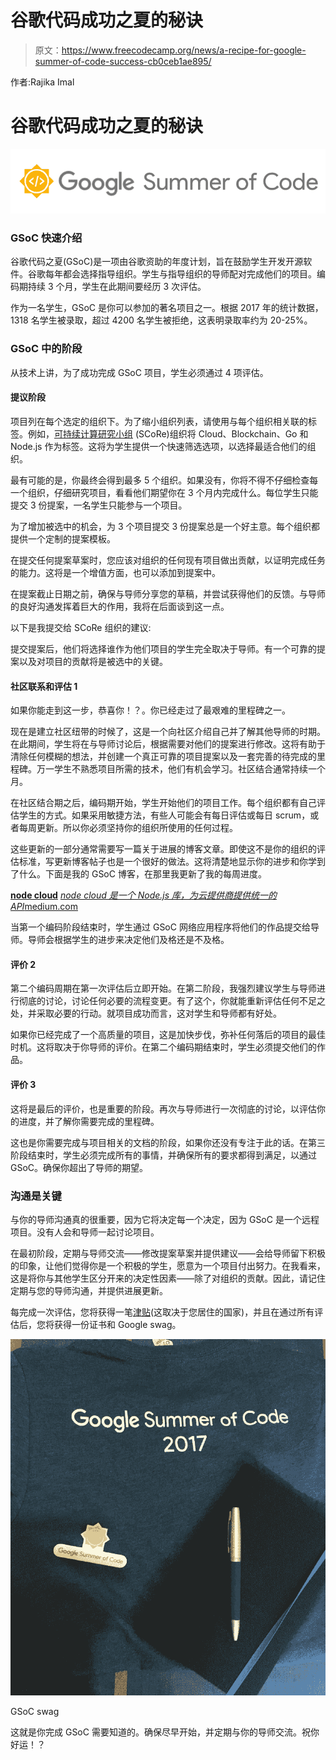 # 谷歌代码成功之夏的秘诀

> 原文：<https://www.freecodecamp.org/news/a-recipe-for-google-summer-of-code-success-cb0ceb1ae895/>

作者:Rajika Imal

# 谷歌代码成功之夏的秘诀

![1*IAXnLarXiPnWDWm19OGvyQ](img/b2072e02c8ffa3685a9022887890b5f6.png)

### GSoC 快速介绍

谷歌代码之夏(GSoC)是一项由谷歌资助的年度计划，旨在鼓励学生开发开源软件。谷歌每年都会选择指导组织。学生与指导组织的导师配对完成他们的项目。编码期持续 3 个月，学生在此期间要经历 3 次评估。

作为一名学生，GSoC 是你可以参加的著名项目之一。根据 2017 年的统计数据，1318 名学生被录取，超过 4200 名学生被拒绝，这表明录取率约为 20-25%。

### GSoC 中的阶段

从技术上讲，为了成功完成 GSoC 项目，学生必须通过 4 项评估。

#### 提议阶段

项目列在每个选定的组织下。为了缩小组织列表，请使用与每个组织相关联的标签。例如，[可持续计算研究小组](https://summerofcode.withgoogle.com/organizations/?sp-page=5) (SCoRe)组织将 Cloud、Blockchain、Go 和 Node.js 作为标签。这将为学生提供一个快速筛选选项，以选择最适合他们的组织。

最有可能的是，你最终会得到最多 5 个组织。如果没有，你将不得不仔细检查每一个组织，仔细研究项目，看看他们期望你在 3 个月内完成什么。每位学生只能提交 3 份提案，一名学生只能参与一个项目。

为了增加被选中的机会，为 3 个项目提交 3 份提案总是一个好主意。每个组织都提供一个定制的提案模板。

在提交任何提案草案时，您应该对组织的任何现有项目做出贡献，以证明完成任务的能力。这将是一个增值方面，也可以添加到提案中。

在提案截止日期之前，确保与导师分享您的草稿，并尝试获得他们的反馈。与导师的良好沟通发挥着巨大的作用，我将在后面谈到这一点。

以下是我提交给 SCoRe 组织的建议:

提交提案后，他们将选择谁作为他们项目的学生完全取决于导师。有一个可靠的提案以及对项目的贡献将是被选中的关键。

#### 社区联系和评估 1

如果你能走到这一步，恭喜你！？。你已经走过了最艰难的里程碑之一。

现在是建立社区纽带的时候了，这是一个向社区介绍自己并了解其他导师的时期。在此期间，学生将在与导师讨论后，根据需要对他们的提案进行修改。这将有助于清除任何模糊的想法，并创建一个真正可靠的项目提案以及一套完善的待完成的里程碑。万一学生不熟悉项目所需的技术，他们有机会学习。社区结合通常持续一个月。

在社区结合期之后，编码期开始，学生开始他们的项目工作。每个组织都有自己评估学生的方式。如果采用敏捷方法，有些人可能会有每日评估或每日 scrum，或者每周更新。所以你必须坚持你的组织所使用的任何过程。

这些更新的一部分通常需要写一篇关于进展的博客文章。即使这不是你的组织的评估标准，写更新博客帖子也是一个很好的做法。这将清楚地显示你的进步和你学到了什么。下面是我的 GSoC 博客，在那里我更新了我的每周进度。

[**node cloud**](https://medium.com/nodecloud)
[*node cloud 是一个 Node.js 库，为云提供商提供统一的 API*medium.com](https://medium.com/nodecloud)

当第一个编码阶段结束时，学生通过 GSoC 网络应用程序将他们的作品提交给导师。导师会根据学生的进步来决定他们及格还是不及格。

#### 评价 2

第二个编码周期在第一次评估后立即开始。在第二阶段，我强烈建议学生与导师进行彻底的讨论，讨论任何必要的流程变更。有了这个，你就能重新评估任何不足之处，并采取必要的行动。就项目成功而言，这对学生和导师都有好处。

如果你已经完成了一个高质量的项目，这是加快步伐，弥补任何落后的项目的最佳时机。这将取决于你导师的评价。在第二个编码期结束时，学生必须提交他们的作品。

#### 评价 3

这将是最后的评价，也是重要的阶段。再次与导师进行一次彻底的讨论，以评估你的进度，并了解你需要完成的里程碑。

这也是你需要完成与项目相关的文档的阶段，如果你还没有专注于此的话。在第三阶段结束时，学生必须完成所有的事情，并确保所有的要求都得到满足，以通过 GSoC。确保你超出了导师的期望。

### 沟通是关键

与你的导师沟通真的很重要，因为它将决定每一个决定，因为 GSoC 是一个远程项目。没有人会和导师一起讨论项目。

在最初阶段，定期与导师交流——修改提案草案并提供建议——会给导师留下积极的印象，让他们觉得你是一个积极的学生，愿意为一个项目付出努力。在我看来，这是将你与其他学生区分开来的决定性因素——除了对组织的贡献。因此，请记住定期与您的导师沟通，并提供进展更新。

每完成一次评估，您将获得一笔[津贴](https://developers.google.com/open-source/gsoc/help/student-stipends)(这取决于您居住的国家)，并且在通过所有评估后，您将获得一份证书和 Google swag。

![1*qWTY0E_77KOG2DNlaYai9Q](img/e2cce1a4e035766285db0bae36b2ca88.png)

GSoC swag

这就是你完成 GSoC 需要知道的。确保尽早开始，并定期与你的导师交流。祝你好运！？